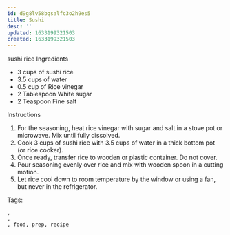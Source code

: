 ```yaml
---
id: d9g8lv58bqsalfc3o2h9es5
title: Sushi
desc: ''
updated: 1633199321503
created: 1633199321503
---
```


sushi rice
Ingredients

* 3 cups of sushi rice
* 3.5 cups of water
* 0.5 cup of Rice vinegar
* 2 Tablespoon White sugar
* 2 Teaspoon Fine salt

Instructions
1. For the seasoning, heat rice vinegar with sugar and salt in a stove pot or microwave. Mix until fully dissolved.
2. Cook 3 cups of sushi rice with 3.5 cups of water in a thick bottom pot (or rice cooker).
3. Once ready, transfer rice to wooden or plastic container. Do not cover.
4. Pour seasoning evenly over rice and mix with wooden spoon in a cutting motion.
5. Let rice cool down to room temperature by the window or using a fan, but never in the refrigerator.

Tags:
  
    , 
    , 
    , food, prep, recipe
